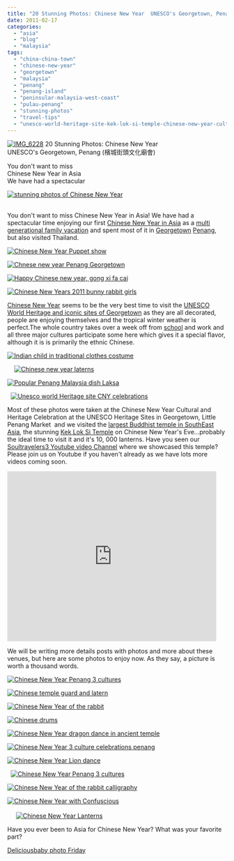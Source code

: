 ```yaml
---
title: "20 Stunning Photos: Chinese New Year  UNESCO's Georgetown, Penang (檳城街頭文化廟會)"
date: 2011-02-17
categories: 
  - "asia"
  - "blog"
  - "malaysia"
tags: 
  - "china-china-town"
  - "chinese-new-year"
  - "georgetown"
  - "malaysia"
  - "penang"
  - "penang-island"
  - "peninsular-malaysia-west-coast"
  - "pulau-penang"
  - "stunning-photos"
  - "travel-tips"
  - "unesco-world-heritage-site-kek-lok-si-temple-chinese-new-year-cultural-and-heritage-celebration"
---
```


[![IMG_6228](https://pub-ac94b3f306b24c0dba4238943c97f2e1.r2.dev/6a00e5502a950788330147e2a248a9970b.jpg "IMG_6228")](https://pub-ac94b3f306b24c0dba4238943c97f2e1.r2.dev/6a00e5502a950788330147e2a248a9970b.jpg) 20 Stunning Photos: Chinese New Year  
UNESCO's Georgetown, Penang (檳城街頭文化廟會)

You don't want to miss  
Chinese New Year in Asia  
We have had a spectacular

<!--more-->

[![stunning photos of Chinese New Year](https://pub-ac94b3f306b24c0dba4238943c97f2e1.r2.dev/6a00e5502a95078833014e5f472e5c970c.jpg "stunning photos of Chinese New Year")](https://pub-ac94b3f306b24c0dba4238943c97f2e1.r2.dev/6a00e5502a95078833014e5f472e5c970c.jpg)  
  
   
You don't want to miss Chinese New Year in Asia! We have had a spectacular time enjoying our first [Chinese New Year in Asia](http://soultravelers3new.local/2011/02/family-travel-year-of-the-rabbit-in-asia-photos-chinese-new-year-.html "Chinese New Year in Asia") as a [multi generational family vacation](http://soultravelers3new.local/2011/01/traveling-with-grandma-3-generation-travel.html "multi- generational family vacation") and spent most of it in [Georgetown](http://en.wikipedia.org/wiki/George_Town,_Penang "Georgetown") [Penang](http://soultravelers3new.local/2011/01/tropical-winter-home-in-penang-malaysia-location-indenpendent-digital-nomad-long-term-travel-tips-.html "Penang"), but also visited Thailand.

[![Chinese New Year Puppet show](https://pub-ac94b3f306b24c0dba4238943c97f2e1.r2.dev/6a00e5502a95078833014e8621dcea970d.jpg "Chinese New Year Puppet show")](https://pub-ac94b3f306b24c0dba4238943c97f2e1.r2.dev/6a00e5502a95078833014e8621dcea970d.jpg)

[![Chnese new year Penang Georgetown](https://pub-ac94b3f306b24c0dba4238943c97f2e1.r2.dev/6a00e5502a95078833014e5f4734e0970c.jpg "Chnese new year Penang Georgetown")](https://pub-ac94b3f306b24c0dba4238943c97f2e1.r2.dev/6a00e5502a95078833014e5f4734e0970c.jpg)

[![Happy Chinese new year, gong xi fa cai](https://pub-ac94b3f306b24c0dba4238943c97f2e1.r2.dev/6a00e5502a950788330147e2a24da3970b.jpg "Happy Chinese new year, gong xi fa cai")](https://pub-ac94b3f306b24c0dba4238943c97f2e1.r2.dev/6a00e5502a950788330147e2a24da3970b.jpg)

[![Chinese New Years 2011 bunny rabbit girls ](https://pub-ac94b3f306b24c0dba4238943c97f2e1.r2.dev/6a00e5502a95078833014e5f473d06970c.jpg "Chinese New Years 2011 bunny rabbit girls ")](https://pub-ac94b3f306b24c0dba4238943c97f2e1.r2.dev/6a00e5502a95078833014e5f473d06970c.jpg)  
  
[Chinese New Year](http://en.wikipedia.org/wiki/Chinese_New_Year "Chinese New Year") seems to be the very best time to visit the [UNESCO World Heritage and iconic sites of Georgetown](http://www.penang-traveltips.com/george-town-unesco-world-heritage-site.htm "Unesco world heritage site of georgetown Penang") as they are all decorated, people are enjoying themselves and the tropical winter weather is perfect.The whole country takes over a week off from [school](http://soultravelers3new.local/2011/01/only-american-girl-in-an-all-mandarin-school-chinese-immersion-in-language-culture-through-school.html "School in Penang Mandarin") and work and all three major cultures participate some here which gives it a special flavor, although it is is primarily the ethnic Chinese.

[![Indian child in traditional clothes costume](https://pub-ac94b3f306b24c0dba4238943c97f2e1.r2.dev/6a00e5502a950788330147e2a252ef970b.jpg "Indian child in traditional clothes costume")](https://pub-ac94b3f306b24c0dba4238943c97f2e1.r2.dev/6a00e5502a950788330147e2a252ef970b.jpg)

    [![Chinese new year laterns](https://pub-ac94b3f306b24c0dba4238943c97f2e1.r2.dev/6a00e5502a950788330147e2a29a8f970b.jpg "Chinese new year laterns")](https://pub-ac94b3f306b24c0dba4238943c97f2e1.r2.dev/6a00e5502a950788330147e2a29a8f970b.jpg)

[![Popular Penang Malaysia dish Laksa](https://pub-ac94b3f306b24c0dba4238943c97f2e1.r2.dev/6a00e5502a950788330147e2a251c3970b.jpg "Popular Penang Malaysia dish Laksa")](https://pub-ac94b3f306b24c0dba4238943c97f2e1.r2.dev/6a00e5502a950788330147e2a251c3970b.jpg)

  [![Unesco world Heritage site CNY celebrations ](https://pub-ac94b3f306b24c0dba4238943c97f2e1.r2.dev/6a00e5502a95078833014e5f477681970c.jpg "Unesco world Heritage site CNY celebrations ")](https://pub-ac94b3f306b24c0dba4238943c97f2e1.r2.dev/6a00e5502a95078833014e5f477681970c.jpg)  
  
Most of these photos were taken at the Chinese New Year Cultural and Heritage Celebration at the UNESCO Heritage Sites in Georgetown, Little Penang Market  and we visited the [largest Buddhist temple in SouthEast Asia](http://www.youtube.com/watch?v=fwbU_OGfSQg "largest Buddhist temple in SE Asia Kek Lok Si"), the stunning [Kek Lok Si Temple](http://en.wikipedia.org/wiki/Kek_Lok_Si "Kek Lok Si Temple") on Chinese New Year's Eve...probably the ideal time to visit it and it's 10, 000 lanterns. Have you seen our [Soultravelers3 Youtube video Channel](http://www.youtube.com/user/soultravelers3?blend=2&ob=1 "soultravelers3 Youtube channel") where we showcased this temple? Please join us on Youtube if you haven't already as we have lots more videos coming soon.

<iframe frameborder="0" height="390" src="http://www.youtube.com/embed/fwbU_OGfSQg" title="YouTube video player" width="480"></iframe>

We will be writing more details posts with photos and more about these venues, but here are some photos to enjoy now. As they say, a picture is worth a thousand words.

[![Chinese New Year Penang 3 cultures](https://pub-ac94b3f306b24c0dba4238943c97f2e1.r2.dev/6a00e5502a950788330147e2a276b8970b.jpg "Chinese New Year Penang 3 cultures")](https://pub-ac94b3f306b24c0dba4238943c97f2e1.r2.dev/6a00e5502a950788330147e2a276b8970b.jpg)

[![Chinese temple guard and latern](https://pub-ac94b3f306b24c0dba4238943c97f2e1.r2.dev/6a00e5502a950788330147e2a27a9a970b.jpg "Chinese temple guard and latern")](https://pub-ac94b3f306b24c0dba4238943c97f2e1.r2.dev/6a00e5502a950788330147e2a27a9a970b.jpg)  
  
  

[![Chinese New Year of the rabbit](https://pub-ac94b3f306b24c0dba4238943c97f2e1.r2.dev/6a00e5502a95078833014e86220ae6970d.jpg "Chinese New Year of the rabbit")](https://pub-ac94b3f306b24c0dba4238943c97f2e1.r2.dev/6a00e5502a95078833014e86220ae6970d.jpg)

[![Chinese drums](https://pub-ac94b3f306b24c0dba4238943c97f2e1.r2.dev/6a00e5502a95078833014e86220dd1970d.jpg "Chinese drums")](https://pub-ac94b3f306b24c0dba4238943c97f2e1.r2.dev/6a00e5502a95078833014e86220dd1970d.jpg)

[![Chinese New Year dragon dance in ancient temple](https://pub-ac94b3f306b24c0dba4238943c97f2e1.r2.dev/6a00e5502a95078833014e5f476744970c.jpg "Chinese New Year dragon dance in ancient temple")](https://pub-ac94b3f306b24c0dba4238943c97f2e1.r2.dev/6a00e5502a95078833014e5f476744970c.jpg)

[![Chinese New Year 3 culture celebrations penang](https://pub-ac94b3f306b24c0dba4238943c97f2e1.r2.dev/6a00e5502a95078833014e5f476aa6970c.jpg "Chinese New Year 3 culture celebrations penang")](https://pub-ac94b3f306b24c0dba4238943c97f2e1.r2.dev/6a00e5502a95078833014e5f476aa6970c.jpg)

[![Chinese New Year Lion dance](https://pub-ac94b3f306b24c0dba4238943c97f2e1.r2.dev/6a00e5502a950788330147e2a28279970b.jpg "Chinese New Year Lion dance")](https://pub-ac94b3f306b24c0dba4238943c97f2e1.r2.dev/6a00e5502a950788330147e2a28279970b.jpg)

  [![Chinese New Year Penang 3 cultures](https://pub-ac94b3f306b24c0dba4238943c97f2e1.r2.dev/6a00e5502a95078833014e86221ac4970d.jpg "Chinese New Year Penang 3 cultures")](https://pub-ac94b3f306b24c0dba4238943c97f2e1.r2.dev/6a00e5502a95078833014e86221ac4970d.jpg)  
  
[![Chinese New Year of the rabbit calligraphy](https://pub-ac94b3f306b24c0dba4238943c97f2e1.r2.dev/6a00e5502a95078833014e5f478ad7970c.jpg "Chinese New Year of the rabbit calligraphy")](https://pub-ac94b3f306b24c0dba4238943c97f2e1.r2.dev/6a00e5502a95078833014e5f478ad7970c.jpg)

  
[![Chinese New Year with Confuscious ](https://pub-ac94b3f306b24c0dba4238943c97f2e1.r2.dev/6a00e5502a950788330147e2a28954970b.jpg "Chinese New Year with Confuscious ")](https://pub-ac94b3f306b24c0dba4238943c97f2e1.r2.dev/6a00e5502a950788330147e2a28954970b.jpg)  
   
     [![Chinese New Year Lanterns](https://pub-ac94b3f306b24c0dba4238943c97f2e1.r2.dev/6a00e5502a95078833014e5f478915970c.jpg "Chinese New Year Lanterns")](https://pub-ac94b3f306b24c0dba4238943c97f2e1.r2.dev/6a00e5502a95078833014e5f478915970c.jpg)  
  
Have you ever been to Asia for Chinese New Year? What was your favorite part?

[Deliciousbaby photo Friday](http://www.deliciousbaby.com/)
